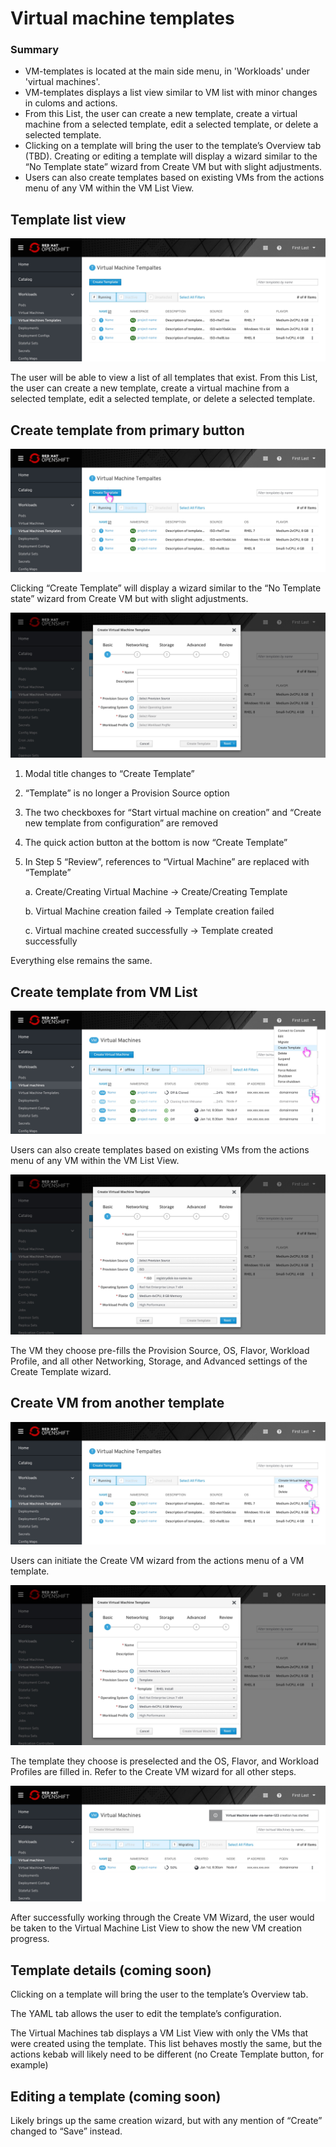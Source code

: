 # Virtual machine templates

### Summary

- VM-templates is located at the main side menu, in 'Workloads' under 'virtual machines'.
- VM-templates displays a list view similar to VM list with minor changes in culoms and actions.
- From this List, the user can create a new template, create a virtual machine from a selected template, edit a selected template, or delete a selected template.
- Clicking on a template will bring the user to the template’s Overview tab (TBD).
Creating or editing a template will display a wizard similar to the “No Template state” wizard from Create VM but with slight adjustments.
- Users can also create templates based on existing VMs from the actions menu of any VM within the VM List View.



## Template list view

![Offline Template List View](img/1-0-vm-template-list.jpg)

The user will be able to view a list of all templates that exist. From this List, the user can create a new template, create a virtual machine from a selected template, edit a selected template, or delete a selected template.




## Create template from primary button


![Offline Template List View](img/1-1-0-create-template.jpg)

Clicking “Create Template” will display a wizard similar to the “No Template state” wizard from Create VM but with slight adjustments.

![Offline Template List View](img/1-1-1-create-template-modal.jpg)

1. Modal title changes to “Create Template”
2. “Template” is no longer a Provision Source option
3. The two checkboxes for “Start virtual machine on creation” and “Create new template from configuration” are removed
4. The quick action button at the bottom is now “Create Template”
5. In Step 5 “Review”, references to “Virtual Machine” are replaced with “Template”

    a. Create/Creating Virtual Machine -> Create/Creating Template

    b. Virtual Machine creation failed -> Template creation failed

    c. Virtual machine created successfully -> Template created successfully

Everything else remains the same.


## Create template from VM List


![Offline Template List View](img/1-2-0-create-template-from-vm-list.jpg)

Users can also create templates based on existing VMs from the actions menu of any VM within the VM List View. 

![Offline Template List View](img/1-2-1-create-template-from-vm-list-modal.jpg)

The VM they choose pre-fills the Provision Source, OS, Flavor, Workload Profile, and all other Networking, Storage, and Advanced settings of the Create Template wizard.

## Create VM from another template


![Offline Template List View](img/1-3-0-create-template-from-template-list.jpg)

Users can initiate the Create VM wizard from the actions menu of a VM template.

![Offline Template List View](img/1-3-1-create-template-from-template-list-modal.jpg)

The template they choose is preselected and the OS, Flavor, and Workload Profiles are filled in. Refer to the Create VM wizard for all other steps.



![Offline Template List View](img/1-2-2-create-template-from-vm-list-starting.jpg)

After successfully working through the Create VM Wizard, the user would be taken to the Virtual Machine List View to show the new VM creation progress.

## Template details (coming soon)

Clicking on a template will bring the user to the template’s Overview tab.

The YAML tab allows the user to edit the template’s configuration.

The Virtual Machines tab displays a VM List View with only the VMs that were created using the template. This list behaves mostly the same, but the actions kebab will likely need to be different (no Create Template button, for example)

## Editing a template (coming soon)

Likely brings up the same creation wizard, but with any mention of “Create” changed to “Save” instead.

